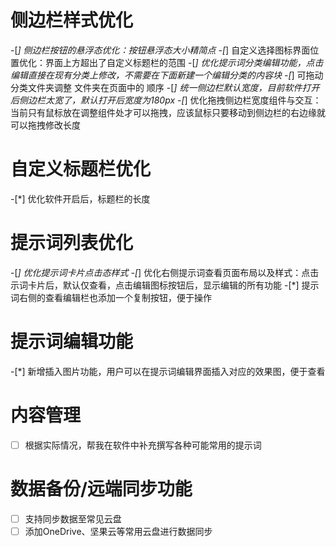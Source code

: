 # 侧边栏样式优化
-[*] 侧边栏按钮的悬浮态优化：按钮悬浮态大小精简点
-[*] 自定义选择图标界面位置优化：界面上方超出了自定义标题栏的范围
-[*] 优化提示词分类编辑功能，点击编辑直接在现有分类上修改，不需要在下面新建一个编辑分类的内容块
-[*] 可拖动分类文件夹调整 文件夹在页面中的 顺序
-[*] 统一侧边栏默认宽度，目前软件打开后侧边栏太宽了，默认打开后宽度为180px
-[*] 优化拖拽侧边栏宽度组件与交互：当前只有鼠标放在调整组件处才可以拖拽，应该鼠标只要移动到侧边栏的右边缘就可以拖拽修改长度

# 自定义标题栏优化
-[*] 优化软件开启后，标题栏的长度

# 提示词列表优化
-[*] 优化提示词卡片点击态样式
-[*] 优化右侧提示词查看页面布局以及样式：点击示词卡片后，默认仅查看，点击编辑图标按钮后，显示编辑的所有功能
-[*] 提示词右侧的查看编辑栏也添加一个复制按钮，便于操作


# 提示词编辑功能
-[*] 新增插入图片功能，用户可以在提示词编辑界面插入对应的效果图，便于查看

# 内容管理
-[ ] 根据实际情况，帮我在软件中补充撰写各种可能常用的提示词

# 数据备份/远端同步功能
-[ ] 支持同步数据至常见云盘
-[ ] 添加OneDrive、坚果云等常用云盘进行数据同步
